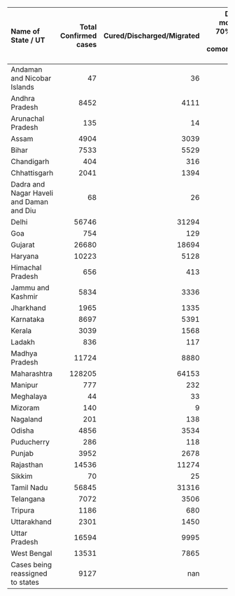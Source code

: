 | Name of State / UT                       |   Total Confirmed cases |   Cured/Discharged/Migrated |   Deaths ( more than 70% cases due to comorbidities ) |
|:-----------------------------------------|------------------------:|----------------------------:|------------------------------------------------------:|
| Andaman and Nicobar Islands              |                      47 |                          36 |                                                     0 |
| Andhra Pradesh                           |                    8452 |                        4111 |                                                   101 |
| Arunachal Pradesh                        |                     135 |                          14 |                                                     0 |
| Assam                                    |                    4904 |                        3039 |                                                     9 |
| Bihar                                    |                    7533 |                        5529 |                                                    52 |
| Chandigarh                               |                     404 |                         316 |                                                     6 |
| Chhattisgarh                             |                    2041 |                        1394 |                                                    11 |
| Dadra and Nagar Haveli and Daman and Diu |                      68 |                          26 |                                                     0 |
| Delhi                                    |                   56746 |                       31294 |                                                  2112 |
| Goa                                      |                     754 |                         129 |                                                     0 |
| Gujarat                                  |                   26680 |                       18694 |                                                  1638 |
| Haryana                                  |                   10223 |                        5128 |                                                   149 |
| Himachal Pradesh                         |                     656 |                         413 |                                                     8 |
| Jammu and Kashmir                        |                    5834 |                        3336 |                                                    81 |
| Jharkhand                                |                    1965 |                        1335 |                                                    11 |
| Karnataka                                |                    8697 |                        5391 |                                                   132 |
| Kerala                                   |                    3039 |                        1568 |                                                    21 |
| Ladakh                                   |                     836 |                         117 |                                                     1 |
| Madhya Pradesh                           |                   11724 |                        8880 |                                                   501 |
| Maharashtra                              |                  128205 |                       64153 |                                                  5984 |
| Manipur                                  |                     777 |                         232 |                                                     0 |
| Meghalaya                                |                      44 |                          33 |                                                     1 |
| Mizoram                                  |                     140 |                           9 |                                                     0 |
| Nagaland                                 |                     201 |                         138 |                                                     0 |
| Odisha                                   |                    4856 |                        3534 |                                                    12 |
| Puducherry                               |                     286 |                         118 |                                                     7 |
| Punjab                                   |                    3952 |                        2678 |                                                    98 |
| Rajasthan                                |                   14536 |                       11274 |                                                   337 |
| Sikkim                                   |                      70 |                          25 |                                                     0 |
| Tamil Nadu                               |                   56845 |                       31316 |                                                   704 |
| Telangana                                |                    7072 |                        3506 |                                                   203 |
| Tripura                                  |                    1186 |                         680 |                                                     1 |
| Uttarakhand                              |                    2301 |                        1450 |                                                    27 |
| Uttar Pradesh                            |                   16594 |                        9995 |                                                   507 |
| West Bengal                              |                   13531 |                        7865 |                                                   540 |
| Cases being reassigned to states         |                    9127 |                         nan |                                                   nan |